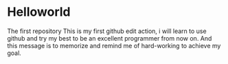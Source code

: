 # Helloworld
The first repository
This is my first github edit action, i will learn to use github and try my best to be an excellent programmer from now on.
And this message is to memorize and remind me of hard-working to achieve my goal.
